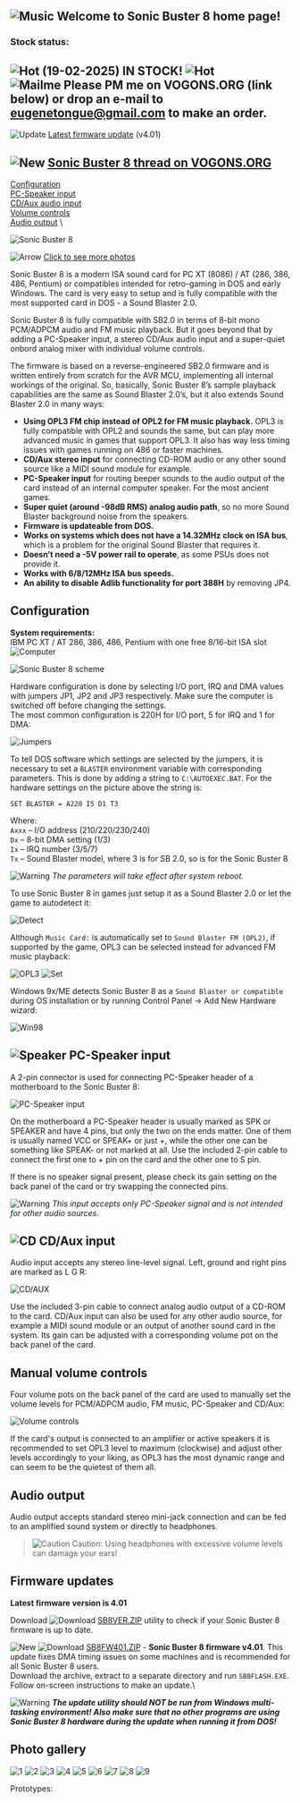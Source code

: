 ## ![Music](/pics/facemusic.gif) Welcome to Sonic Buster 8 home page!

### Stock status:
![Hot](/pics/hot.gif) <b>(19-02-2025) IN STOCK!</b> ![Hot](/pics/hot.gif) \
![Mailme](/pics/mailme.gif) <b>Please PM me on VOGONS.ORG (link below) or drop an e-mail to eugenetongue@gmail.com to make an order.</b>
---
![Update](/pics/update.gif) [Latest firmware update](#firmware-updates) (v4.01)

![New](/pics/new.gif) [Sonic Buster 8 thread on VOGONS.ORG](https://www.vogons.org/viewtopic.php?t=94701&hilit=sonic+buster+bust)
---
[Configuration](#configuration) \
[PC-Speaker input](#pc-speaker-input) \
[CD/Aux audio input](#cdaux-input) \
[Volume controls](#manual-volume-controls) \
[Audio output](#audio-output) \
<!-- [Programming the Sonic Buster 8](#programming-the-sonic-buster-8) -->

![Sonic Buster 8](/pics/sb8b.jpg)

![Arrow](/pics/arrow.gif) [Click to see more photos](#photo-gallery)

Sonic Buster 8 is a modern ISA sound card for PC XT (8086) / AT (286, 386, 486, Pentium) or compatibles intended for retro-gaming in DOS and early Windows. The card is very easy to setup and is fully compatible with the most supported card in DOS - a Sound Blaster 2.0.

Sonic Buster 8 is fully compatible with SB2.0 in terms of 8-bit mono PCM/ADPCM audio and FM music playback. But it goes beyond that by adding a PC-Speaker input, a stereo CD/Aux audio input and a super-quiet onbord analog mixer with individual volume controls.

The firmware is based on a reverse-engineered SB2.0 firmware and is written entirely from scratch for the AVR MCU, implementing all internal workings of the original. So, basically, Sonic Buster 8’s sample playback capabilities are the same as Sound Blaster 2.0’s, but it also extends Sound Blaster 2.0 in many ways:

- **Using OPL3 FM chip instead of OPL2 for FM music playback.** OPL3 is fully compatible with OPL2 and sounds the same, but can play more advanced music in games that support OPL3. It also has way less timing issues with games running on 486 or faster machines.  
- **CD/Aux stereo input** for connecting CD-ROM audio or any other sound source like a MIDI sound module for example.
- **PC-Speaker input** for routing beeper sounds to the audio output of the card instead of an internal computer speaker. For the most ancient games.
- **Super quiet (around -98dB RMS) analog audio path**, so no more Sound Blaster background noise from the speakers.
- **Firmware is updateable from DOS.**
- **Works on systems which does not have a 14.32MHz clock on ISA bus**, which is a problem for the original Sound Blaster that requires it.
- **Doesn’t need a -5V power rail to operate**, as some PSUs does not provide it.
- **Works with 6/8/12MHz ISA bus speeds.**
- **An ability to disable Adlib functionality for port 388H** by removing JP4.

## Configuration
**System requirements:** \
IBM PC XT / AT 286, 386, 486, Pentium with one free 8/16-bit ISA slot ![Computer](/pics/computer.gif) 

![Sonic Buster 8 scheme](/pics/sb8sch.jpg)

Hardware configuration is done by selecting I/O port, IRQ and DMA values with jumpers JP1, JP2 and JP3 respectively. Make sure the computer is switched off before changing the settings. \
The most common configuration is 220H for I/O port, 5 for IRQ and 1 for DMA:

![Jumpers](/pics/sb8jumpers.jpg)

To tell DOS software which settings are selected by the jumpers, it is necessary to set a `BLASTER` environment variable with corresponding parameters. This is done by adding a string to `C:\AUTOEXEC.BAT`. For the hardware settings on the picture above the string is:
```
SET BLASTER = A220 I5 D1 T3
```
Where: \
`Axxx` – I/O address (210/220/230/240)\
`Dx` – 8-bit DMA setting (1/3)\
`Ix` – IRQ number (3/5/7)\
`Tx` – Sound Blaster model, where 3 is for SB 2.0, so is for the Sonic Buster 8

![Warning](/pics/warn.gif) *The parameters will take effect after system reboot.*

To use Sonic Buster 8 in games just setup it as a Sound Blaster 2.0 or let the game to autodetect it:

![Detect](/pics/crt1.jpg)

Although `Music Card:` is automatically set to `Sound Blaster FM (OPL2)`, if supported by the game, OPL3 can be selected instead for advanced FM music playback:

![OPL3](/pics/crt2.jpg)
![Set](/pics/crt3.jpg)

Windows 9x/ME detects Sonic Buster 8 as a `Sound Blaster or compatible` during OS installation or by running Control Panel -> Add New Hardware wizard:

![Win98](/pics/win98.jpg)

## ![Speaker](/pics/speaker1.gif) PC-Speaker input 
A 2-pin connector is used for connecting PC-Speaker header of a motherboard to the Sonic Buster 8:

![PC-Speaker input](/pics/pcspk.jpg)

On the motherboard a PC-Speaker header is usually marked as SPK or SPEAKER and have 4 pins, but only the two on the ends matter. One of them is usually named VCC or SPEAK+ or just +, while the other one can be something like SPEAK- or not marked at all. Use the included 2-pin cable to connect the first one to + pin on the card and the other one to S pin.

If there is no speaker signal present, please check its gain setting on the back panel of the card or try swapping the connected pins.

![Warning](/pics/warn.gif) *This input accepts only PC-Speaker signal and is not intended for other audio sources.*

## ![CD](/pics/cdspin.gif) CD/Aux input 
Audio input accepts any stereo line-level signal. Left, ground and right pins are marked as L G R:

![CD/AUX](/pics/cdaux.jpg)

Use the included 3-pin cable to connect analog audio output of a CD-ROM to the card. CD/Aux input can also be used for any other audio source, for example a MIDI sound module or an output of another sound card in the system. Its gain can be adjusted with a corresponding volume pot on the back panel of the card.

## Manual volume controls
Four volume pots on the back panel of the card are used to manually set the volume levels for PCM/ADPCM audio, FM music, PC-Speaker and CD/Aux:

![Volume controls](/pics/controls.jpg)

If the card's output is connected to an amplifier or active speakers it is recommended to set OPL3 level to maximum (clockwise) and adjust other levels accordingly to your liking, as OPL3 has the most dynamic range and can seem to be the quietest of them all.

## Audio output
Audio output accepts standard stereo mini-jack connection and can be fed to an amplified sound system or directly to headphones.

> ![Caution](/pics/warn.gif) Caution: Using headphones with excessive volume levels can damage your ears!

## Firmware updates
**Latest firmware version is 4.01**

Download ![Download](/pics/download.gif) [SB8VER.ZIP](/downloads/SB8VER.ZIP) utility to check if your Sonic Buster 8 firmware is up to date.

![New](/pics/new.gif) ![Download](/pics/download.gif) [SB8FW401.ZIP](/downloads/SB8FW401.ZIP) - **Sonic Buster 8 firmware v4.01**. This update fixes DMA timing issues on some machines and is recommended for all Sonic Buster 8 users.\
Download the archive, extract to a separate directory and run `SB8FLASH.EXE`. Follow on-screen instructions to make an update.\

![Warning](/pics/warn.gif) ***The update utility should NOT be run from Windows multi-tasking environment! Also make sure that no other programs are using Sonic Buster 8 hardware during the update when running it from DOS!***

## Photo gallery
![1](/pics/gall/1.jpg)
![2](/pics/gall/2.jpg)
![3](/pics/gall/3.jpg)
![4](/pics/gall/4.jpg)
![5](/pics/gall/5.jpg)
![6](/pics/gall/6.jpg)
![7](/pics/gall/7.jpg)
![8](/pics/gall/8.jpg)
![9](/pics/gall/9.jpg)

Prototypes:


<!-- ![Up](/pics/finger_up.gif) [Back to top](#music-welcome-to-sonic-buster-8-home-page) -->


